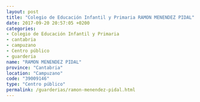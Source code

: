 ```yaml
---
layout: post
title: "Colegio de Educación Infantil y Primaria RAMON MENENDEZ PIDAL"
date: 2017-09-20 20:57:05 +0200
categories:
- Colegio de Educación Infantil y Primaria
- cantabria
- campuzano
- Centro público
- guarderia
name: "RAMON MENENDEZ PIDAL"
province: "Cantabria"
location: "Campuzano"
code: "39009146"
type: "Centro público"
permalink: /guarderias/ramon-menendez-pidal.html
---
```

